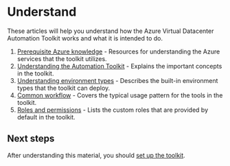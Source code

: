 # Understand

These articles will help you understand how the Azure Virtual Datacenter Automation Toolkit works and what it is intended to do.

1. [Prerequisite Azure knowledge](azure.md) - Resources for understanding the Azure services that the toolkit utilizes.
1. [Understanding the Automation Toolkit](toolkit.md) - Explains the important concepts in the toolkit.
1. [Understanding environment types](environment-types.md) - Describes the built-in environment types that the toolkit can deploy.
1. [Common workflow](workflow.md) - Covers the typical usage pattern for the tools in the toolkit.
1. [Roles and permissions](roles.md) - Lists the custom roles that are provided by default in the toolkit.

## Next steps

After understanding this material, you should [set up the toolkit](../setup/readme.md). 